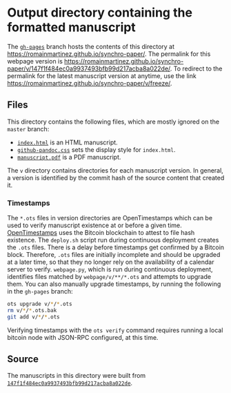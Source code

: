 # Output directory containing the formatted manuscript

The [`gh-pages`](https://github.com/romainmartinez/synchro-paper/tree/gh-pages) branch hosts the contents of this directory at https://romainmartinez.github.io/synchro-paper/.
The permalink for this webpage version is https://romainmartinez.github.io/synchro-paper/v/147f1f484ec0a9937493bfb99d217acba8a022de/.
To redirect to the permalink for the latest manuscript version at anytime, use the link https://romainmartinez.github.io/synchro-paper/v/freeze/.

## Files

This directory contains the following files, which are mostly ignored on the `master` branch:

+ [`index.html`](index.html) is an HTML manuscript.
+ [`github-pandoc.css`](github-pandoc.css) sets the display style for `index.html`.
+ [`manuscript.pdf`](manuscript.pdf) is a PDF manuscript.

The `v` directory contains directories for each manuscript version.
In general, a version is identified by the commit hash of the source content that created it.

### Timestamps

The `*.ots` files in version directories are OpenTimestamps which can be used to verify manuscript existence at or before a given time.
[OpenTimestamps](https://opentimestamps.org/) uses the Bitcoin blockchain to attest to file hash existence.
The `deploy.sh` script run during continuous deployment creates the `.ots` files.
There is a delay before timestamps get confirmed by a Bitcoin block.
Therefore, `.ots` files are initially incomplete and should be upgraded at a later time, so that they no longer rely on the availability of a calendar server to verify.
`webpage.py`, which is run during continuous deployment, identifies files matched by `webpage/v/**/*.ots` and attempts to upgrade them.
You can also manually upgrade timestamps, by running the following in the `gh-pages` branch:

```sh
ots upgrade v/*/*.ots
rm v/*/*.ots.bak
git add v/*/*.ots
```

Verifying timestamps with the `ots verify` command requires running a local bitcoin node with JSON-RPC configured, at this time.

## Source

The manuscripts in this directory were built from
[`147f1f484ec0a9937493bfb99d217acba8a022de`](https://github.com/romainmartinez/synchro-paper/commit/147f1f484ec0a9937493bfb99d217acba8a022de).
